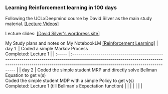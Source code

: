 ### Learning Reinforcement learning in 100 days

Following the UCLxDeepmind course by David Silver as the main study material. [[Lecture Videos]](https://www.youtube.com/watch?v=lfHX2hHRMVQ&list=PLqYmG7hTraZDM-OYHWgPebj2MfCFzFObQ&index=2&ab_channel=GoogleDeepMind)

Lecture slides: [[David Silver's wordpress site]](https://davidstarsilver.wordpress.com/teaching/)

My Study plans and notes on My NotebookLM [[Reinforcement Learning]](https://notebooklm.google.com/notebook/202e8754-969c-45df-a5c1-a49b9c16dfe4)
| day 1  | Coded a simple Markov Process  <br> Completed: Lecture 1                                                                                                                                                        |
| :----- | :-------------------------------------------------------------------------------------------------------------------------------------------------------------------------------------------------------------- |
| day 2  | Coded the simple student MRP and directly solve Bellman Equation to get v(s) <br> Coded the simple student MDP with a simple Policy to get v(s) <br> Completed: Lecture 1 (till Bellman's Expectation function) |
|        |                                                                                                                                                                                                                 |
|        |                                                                                                                                                                                                                 |
